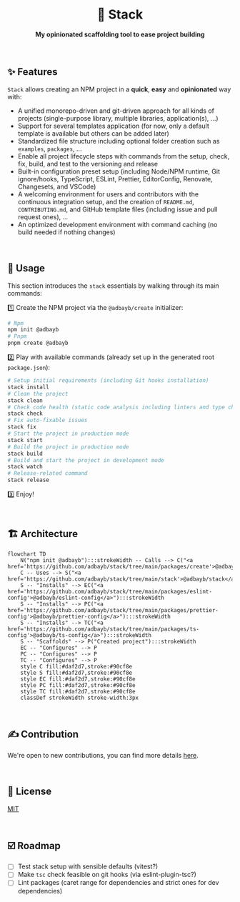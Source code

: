 <div align="center">
    <h1>🦦 Stack</h1>
    <strong>My opinionated scaffolding tool to ease project building</strong>
</div>
<br>
<br>

## ✨ Features

`Stack` allows creating an NPM project in a **quick**, **easy** and **opinionated** way with:

-   A unified monorepo-driven and git-driven approach for all kinds of projects (single-purpose library, multiple libraries, application(s), ...)
-   Support for several templates application (for now, only a default template is available but others can be added later)
-   Standardized file structure including optional folder creation such as `examples`, `packages`, ...
-   Enable all project lifecycle steps with commands from the setup, check, fix, build, and test to the versioning and release
-   Built-in configuration preset setup (including Node/NPM runtime, Git ignore/hooks, TypeScript, ESLint, Prettier, EditorConfig, Renovate, Changesets, and VSCode)
-   A welcoming environment for users and contributors with the continuous integration setup, and the creation of `README.md`, `CONTRIBUTING.md`, and GitHub template files (including issue and pull request ones), ...
-   An optimized development environment with command caching (no build needed if nothing changes)

<br>

## 🚀 Usage

This section introduces the `stack` essentials by walking through its main commands:

1️⃣ Create the NPM project via the `@adbayb/create` initializer:

```bash
# Npm
npm init @adbayb
# Pnpm
pnpm create @adbayb
```

2️⃣ Play with available commands (already set up in the generated root `package.json`):

```bash
# Setup initial requirements (including Git hooks installation)
stack install
# Clean the project
stack clean
# Check code health (static code analysis including linters and type checking)
stack check
# Fix auto-fixable issues
stack fix
# Start the project in production mode
stack start
# Build the project in production mode
stack build
# Build and start the project in development mode
stack watch
# Release-related command
stack release
```

3️⃣ Enjoy!

<br>

## 🏗️ Architecture

```mermaid
flowchart TD
    N("npm init @adbayb"):::strokeWidth -- Calls --> C("<a href='https://github.com/adbayb/stack/tree/main/packages/create'>@adbayb/create</a>"):::strokeWidth
    C -- Uses --> S("<a href='https://github.com/adbayb/stack/tree/main/stack'>@adbayb/stack</a>"):::strokeWidth
    S -- "Installs" --> EC("<a href='https://github.com/adbayb/stack/tree/main/packages/eslint-config'>@adbayb/eslint-config</a>"):::strokeWidth
    S -- "Installs" --> PC("<a href='https://github.com/adbayb/stack/tree/main/packages/prettier-config'>@adbayb/prettier-config</a>"):::strokeWidth
    S -- "Installs" --> TC("<a href='https://github.com/adbayb/stack/tree/main/packages/ts-config'>@adbayb/ts-config</a>"):::strokeWidth
    S -- "Scaffolds" --> P("Created project"):::strokeWidth
    EC -- "Configures" --> P
    PC -- "Configures" --> P
    TC -- "Configures" --> P
    style C fill:#daf2d7,stroke:#90cf8e
    style S fill:#daf2d7,stroke:#90cf8e
    style EC fill:#daf2d7,stroke:#90cf8e
    style PC fill:#daf2d7,stroke:#90cf8e
    style TC fill:#daf2d7,stroke:#90cf8e
    classDef strokeWidth stroke-width:3px
```

<br>

## ✍️ Contribution

We're open to new contributions, you can find more details [here](https://github.com/adbayb/stack/blob/main/CONTRIBUTING.md).

<br>

## 📖 License

[MIT](https://github.com/adbayb/stack/blob/main/LICENSE "License MIT")

<br>

## ☑️ Roadmap

-   [ ] Test stack setup with sensible defaults (vitest?)
-   [ ] Make `tsc` check feasible on git hooks (via eslint-plugin-tsc?)
-   [ ] Lint packages (caret range for dependencies and strict ones for dev dependencies)

<br>

